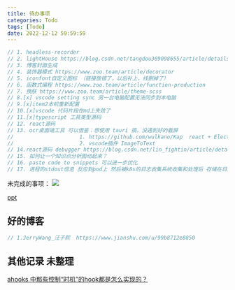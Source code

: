 ```yaml
---
title: 待办事项
categories: Todo
tags: [Todo]
date: 2022-12-12 59:59:59
---
```



```js
// 1. headless-recorder
// 2. lightHouse https://blog.csdn.net/tangdou369098655/article/details/122531766
// 3. 博客封面生成
// 4. 装饰器模式 https://www.zoo.team/article/decorator
// 5. iconfont自定义图标 （链接放错了，以后补上，线删掉了）
// 6. 函数式编程 https://www.zoo.team/article/function-production
// 7. 换肤 https://www.zoo.team/article/theme-scss
// 8.[x] vscode setting sync 另一台电脑配置无法同步到本电脑
// 9.[x]item2本机重新配置
// 10.[x]vscode 代码片段在md上失效了
// 11.[x]typescript 工具类型源码
// 12. react源码
// 13. ocr桌面端工具 可以借鉴：想使用 tauri 搞，没遇到好的截屏
//                     1. https://github.com/wulkano/Kap  react + Electron开发
//                     2. vscode插件 ImageToText
// 14.react源码 debugger https://blog.csdn.net/lin_fightin/article/details/125136985?spm=1001.2014.3001.5502
// 15. 如何让一个知识点分析图动起来？
// 16. paste code to snippets 可以进一步优化
// 17. 进程的stdout信息 反应到pod上 然后被k8s的日志收集系统收集和处理后 存储在日志平台的 https://www.jianshu.com/p/92a4c11e77ba

```
未完成的事项：
![](http://t-blog-images.aijs.top/img/20220610103503.webp)

[ppt](https://github.com/pipipi-pikachu/PPTist)
## 好的博客
```js
// 1.JerryWang_汪子熙  https://www.jianshu.com/u/99b8712e8850

```

## 其他记录 未整理
[ahooks 中那些控制“时机”的hook都是怎么实现的？](https://juejin.cn/post/7107189225509879838)